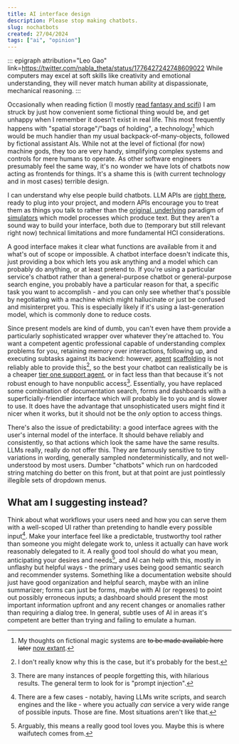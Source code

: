 ```yaml
---
title: AI interface design
description: Please stop making chatbots.
slug: nochatbots
created: 27/04/2024
tags: ["ai", "opinion"]
---
```

::: epigraph attribution="Leo Gao" link=https://twitter.com/nabla_theta/status/1776427242748609022
While computers may excel at soft skills like creativity and emotional understanding, they will never match human ability at dispassionate, mechanical reasoning.
:::

Occasionally when reading fiction (I mostly [read fantasy and scifi](/otherstuff/)) I am struck by just how convenient some fictional thing would be, and get unhappy when I remember it doesn't exist in real life. This most frequently happens with "spatial storage"/"bags of holding", a technology[^1] which would be much handier than my usual backpack-of-many-objects, followed by fictional assistant AIs. While not at the level of fictional (for now) machine gods, they too are very handy, simplifying complex systems and controls for mere humans to operate. As other software engineers presumably feel the same way, it's no wonder we have lots of chatbots now acting as frontends for things. It's a shame this is (with current technology and in most cases) terrible design.

I can understand why else people build chatbots. LLM APIs are [right there](https://platform.openai.com/docs/api-reference), ready to plug into your project, and modern APIs encourage you to treat them as things you talk to rather than the [original, underlying](https://platform.openai.com/docs/api-reference/completions) paradigm of [simulators](https://www.lesswrong.com/s/N7nDePaNabJdnbXeE/p/vJFdjigzmcXMhNTsx) which model processes which produce text. But they aren't a sound way to build your interface, both due to (temporary but still relevant right now) technical limitations and more fundamental <span class="hoverdefn" title="human-computer interaction">HCI</span> considerations.

A good interface makes it clear what functions are available from it and what's out of scope or impossible. A chatbot interface doesn't indicate this, just providing a box which lets you ask anything and a model which can probably do anything, or at least pretend to. If you're using a particular service's chatbot rather than a general-purpose chatbot or general-purpose search engine, you probably have a particular reason for that, a specific task you want to accomplish - and you can only see whether that's possible by negotiating with a machine which might hallucinate or just be confused and misinterpret you. This is especially likely if it's using a last-generation model, which is commonly done to reduce costs.

Since present models are kind of dumb, you can't even have them provide a particularly sophisticated wrapper over whatever they're attached to. You want a competent agentic professional capable of understanding complex problems for you, retaining memory over interactions, following up, and executing subtasks against its backend: however, [agent](https://github.com/Significant-Gravitas/AutoGPT) [scaffolding](https://github.com/princeton-nlp/SWE-agent) is not reliably able to provide this[^2], so the best your chatbot can realistically be is a cheaper [tier one support agent](https://www.bitsaboutmoney.com/archive/seeing-like-a-bank), or in fact less than that because it's not robust enough to have nonpublic access[^3]. Essentially, you have replaced some combination of documentation search, forms and dashboards with a superficially-friendlier interface which will probably lie to you and is slower to use. It does have the advantage that unsophisticated users might find it nicer when it works, but it should not be the *only* option to access things.

There's also the issue of predictability: a good interface agrees with the user's internal model of the interface. It should behave reliably and consistently, so that actions which look the same have the same results. LLMs really, really do not offer this. They are famously sensitive to tiny variations in wording, generally sampled nondeterministically, and not well-understood by most users. Dumber "chatbots" which run on hardcoded string matching do better on this front, but at that point are just pointlessly illegible sets of dropdown menus.

## What am I suggesting instead?

Think about what workflows your users need and how you can serve them with a well-scoped UI rather than pretending to handle every possible input[^5]. Make your interface feel like a predictable, trustworthy tool rather than someone you might delegate work to, unless it actually can have work reasonably delegated to it. A really good tool should do what you mean, anticipating your desires and needs[^4], and AI can help with this, mostly in unflashy but helpful ways - the primary uses being good semantic search and recommender systems. Something like a documentation website should just have good organization and helpful search, maybe with an inline summarizer; forms can just be forms, maybe with AI (or regexes) to point out possibly erroneous inputs; a dashboard should present the most important information upfront and any recent changes or anomalies rather than requiring a dialog tree. In general, subtle uses of AI in areas it's competent are better than trying and failing to emulate a human.

[^1]: My thoughts on fictional magic systems are ~~to be made available here later~~ [now extant](/magic/).

[^2]: I don't really know why this is the case, but it's probably for the best.

[^3]: There are many instances of people forgetting this, with hilarious results. The general term to look for is "prompt injection".

[^4]: Arguably, this means a really good tool loves you. Maybe this is where waifutech comes from.

[^5]: There are a few cases - notably, having LLMs write scripts, and search engines and the like - where you actually *can* service a very wide range of possible inputs. Those are fine. Most situations aren't like that.
